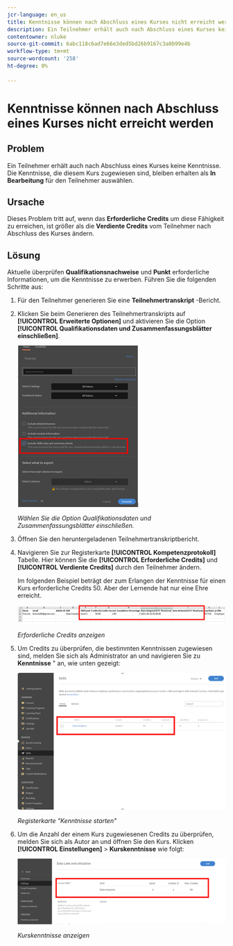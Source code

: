 ```yaml
---
jcr-language: en_us
title: Kenntnisse können nach Abschluss eines Kurses nicht erreicht werden
description: Ein Teilnehmer erhält auch nach Abschluss eines Kurses keine Kenntnisse. Die Qualifikationen, die diesem Kurs zugewiesen sind, bleiben für den Teilnehmer als In Bearbeitung erhalten.
contentowner: nluke
source-git-commit: 6abc118c6ad7e66e3ded5bd26b9167c3a0b99e4b
workflow-type: tm+mt
source-wordcount: '258'
ht-degree: 0%

---
```




# Kenntnisse können nach Abschluss eines Kurses nicht erreicht werden

## Problem

Ein Teilnehmer erhält auch nach Abschluss eines Kurses keine Kenntnisse. Die Kenntnisse, die diesem Kurs zugewiesen sind, bleiben erhalten als **In Bearbeitung** für den Teilnehmer auswählen.

## Ursache

Dieses Problem tritt auf, wenn das **Erforderliche Credits** um diese Fähigkeit zu erreichen, ist größer als die **Verdiente Credits** vom Teilnehmer nach Abschluss des Kurses ändern.

## Lösung

Aktuelle überprüfen **Qualifikationsnachweise** und **Punkt** erforderliche Informationen, um die Kenntnisse zu erwerben. Führen Sie die folgenden Schritte aus:

1. Für den Teilnehmer generieren Sie eine **Teilnehmertranskript** -Bericht.
1. Klicken Sie beim Generieren des Teilnehmertranskripts auf **[!UICONTROL Erweiterte Optionen]** und aktivieren Sie die Option **[!UICONTROL Qualifikationsdaten und Zusammenfassungsblätter einschließen]**.

   ![](assets/advanced-options.png)

   *Wählen Sie die Option Qualifikationsdaten und Zusammenfassungsblätter einschließen.*

1. Öffnen Sie den heruntergeladenen Teilnehmertranskriptbericht.
1. Navigieren Sie zur Registerkarte **[!UICONTROL Kompetenzprotokoll]** Tabelle. Hier können Sie die **[!UICONTROL Erforderliche Credits]** und **[!UICONTROL Verdiente Credits]** durch den Teilnehmer ändern.

   Im folgenden Beispiel beträgt der zum Erlangen der Kenntnisse für einen Kurs erforderliche Credits 50. Aber der Lernende hat nur eine Ehre erreicht.

   ![](assets/skill-transcript.png)

   *Erforderliche Credits anzeigen*

1. Um Credits zu überprüfen, die bestimmten Kenntnissen zugewiesen sind, melden Sie sich als Administrator an und navigieren Sie zu **Kenntnisse** &quot; an, wie unten gezeigt:

   ![](assets/skill.png)

   *Registerkarte &quot;Kenntnisse starten&quot;*

1. Um die Anzahl der einem Kurs zugewiesenen Credits zu überprüfen, melden Sie sich als Autor an und öffnen Sie den Kurs. Klicken **[!UICONTROL Einstellungen]** > **Kurskenntnisse** wie folgt:

   ![](assets/course-skills.png)

   *Kurskenntnisse anzeigen*
